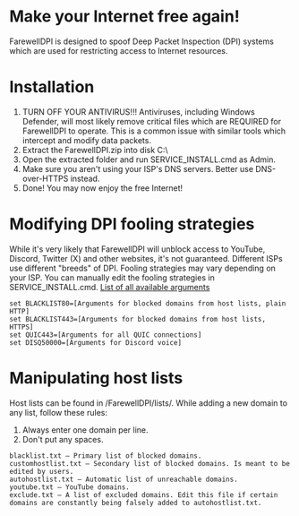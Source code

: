 # Make your Internet free again!
FarewellDPI is designed to spoof Deep Packet Inspection (DPI) systems which are used for restricting access to Internet resources.

# Installation
1) TURN OFF YOUR ANTIVIRUS!!! Antiviruses, including Windows Defender, will most likely remove critical files which are REQUIRED for FarewellDPI to operate. This is a common issue with similar tools which intercept and modify data packets.
2) Extract the FarewellDPI.zip into disk C:\
3) Open the extracted folder and run SERVICE_INSTALL.cmd as Admin.
4) Make sure you aren't using your ISP's DNS servers. Better use DNS-over-HTTPS instead.
5) Done! You may now enjoy the free Internet!

# Modifying DPI fooling strategies
While it's very likely that FarewellDPI will unblock access to YouTube, Discord, Twitter (X) and other websites, it's not guaranteed.
Different ISPs use different "breeds" of DPI. Fooling strategies may vary depending on your ISP.
You can manually edit the fooling strategies in SERVICE_INSTALL.cmd.
[List of all available arguments](https://github.com/bol-van/zapret/blob/master/docs/readme.en.md#nfqws)

```
set BLACKLIST80=[Arguments for blocked domains from host lists, plain HTTP]
set BLACKLIST443=[Arguments for blocked domains from host lists, HTTPS]
set QUIC443=[Arguments for all QUIC connections]
set DISQ50000=[Arguments for Discord voice]
```

# Manipulating host lists
Host lists can be found in /FarewellDPI/lists/. While adding a new domain to any list, follow these rules:
1) Always enter one domain per line.
2) Don't put any spaces.

```
blacklist.txt — Primary list of blocked domains.
customhostlist.txt — Secondary list of blocked domains. Is meant to be edited by users.
autohostlist.txt — Automatic list of unreachable domains.
youtube.txt — YouTube domains.
exclude.txt — A list of excluded domains. Edit this file if certain domains are constantly being falsely added to autohostlist.txt.
```
